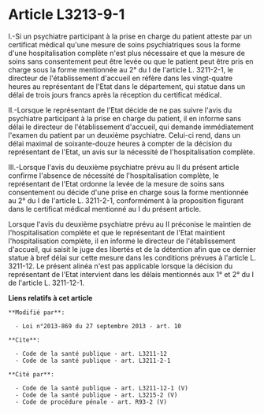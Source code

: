 # Article L3213-9-1

I.-Si un psychiatre participant à la prise en charge du patient atteste par un certificat médical qu'une mesure de soins
psychiatriques sous la forme d'une hospitalisation complète n'est plus nécessaire et que la mesure de soins sans consentement
peut être levée ou que le patient peut être pris en charge sous la forme mentionnée au 2° du I de l'article L. 3211-2-1, le
directeur de l'établissement d'accueil en réfère dans les vingt-quatre heures au représentant de l'Etat dans le département,
qui statue dans un délai de trois jours francs après la réception du certificat médical. 

II.-Lorsque le représentant de l'Etat décide de ne pas suivre l'avis du psychiatre participant à la prise en charge du
patient, il en informe sans délai le directeur de l'établissement d'accueil, qui demande immédiatement l'examen du patient
par un deuxième psychiatre. Celui-ci rend, dans un délai maximal de soixante-douze heures à compter de la décision du
représentant de l'Etat, un avis sur la nécessité de l'hospitalisation complète. 

III.-Lorsque l'avis du deuxième psychiatre prévu au II du présent article confirme l'absence de nécessité de
l'hospitalisation complète, le représentant de l'Etat ordonne la levée de la mesure de soins sans consentement ou décide
d'une prise en charge sous la forme mentionnée au 2° du I de l'article L. 3211-2-1, conformément à la proposition figurant
dans le certificat médical mentionné au I du présent article. 

Lorsque l'avis du deuxième psychiatre prévu au II préconise le maintien de l'hospitalisation complète et que le représentant
de l'Etat maintient l'hospitalisation complète, il en informe le directeur de l'établissement d'accueil, qui saisit le juge
des libertés et de la détention afin que ce dernier statue à bref délai sur cette mesure dans les conditions prévues à
l'article L. 3211-12. Le présent alinéa n'est pas applicable lorsque la décision du représentant de l'Etat intervient dans
les délais mentionnés aux 1° et 2° du I de l'article L. 3211-12-1.

**Liens relatifs à cet article**

	**Modifié par**:

	  - Loi n°2013-869 du 27 septembre 2013 - art. 10

	**Cite**:

	  - Code de la santé publique - art. L3211-12
	  - Code de la santé publique - art. L3211-2-1

	**Cité par**:

	  - Code de la santé publique - art. L3211-12-1 (V)
	  - Code de la santé publique - art. L3215-2 (V)
	  - Code de procédure pénale - art. R93-2 (V)

